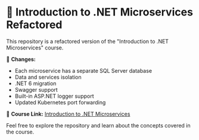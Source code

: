 # 🚀 Introduction to .NET Microservices Refactored 

This repository is a refactored version of the "Introduction to .NET Microservices" course.

🔀 **Changes:**
- Each microservice has a separate SQL Server database
- Data and services isolation
- .NET 6 migration
- Swagger support
- Built-in ASP.NET logger support
- Updated Kubernetes port forwarding

🔗 **Course Link:** [Introduction to .NET Microservices](https://github.com/binarythistle/S04E03---.NET-Microservices-Course-)

Feel free to explore the repository and learn about the concepts covered in the course.
